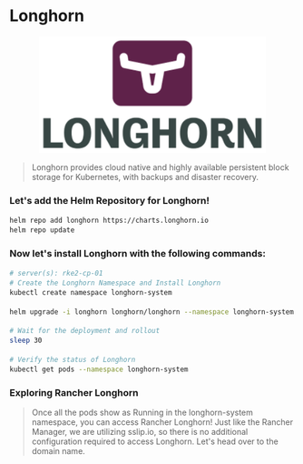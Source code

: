 # Longhorn

</p>
<p align="center">
<img src="https://github.com/ablaamim/Kubernetes-RKE2/blob/main/imgs/longhorn.webp" width="400">
</p>


>  Longhorn provides cloud native and highly available persistent block storage for Kubernetes, with backups and disaster recovery.

### Let's add the Helm Repository for Longhorn!

```bash
helm repo add longhorn https://charts.longhorn.io
helm repo update
```

### Now let's install Longhorn with the following commands:

```bash
# server(s): rke2-cp-01
# Create the Longhorn Namespace and Install Longhorn
kubectl create namespace longhorn-system

helm upgrade -i longhorn longhorn/longhorn --namespace longhorn-system --set ingress.enabled=true --set ingress.host=longhorn.157.230.131.228.sslip.io

# Wait for the deployment and rollout
sleep 30

# Verify the status of Longhorn
kubectl get pods --namespace longhorn-system
```

### Exploring Rancher Longhorn

> Once all the pods show as Running in the longhorn-system namespace, you can access Rancher Longhorn! Just like the Rancher Manager, we are utilizing sslip.io, so there is no additional configuration required to access Longhorn. Let's head over to the domain name.
